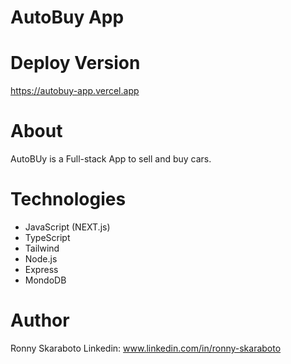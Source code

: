 # AutoBuy App

# Deploy Version

https://autobuy-app.vercel.app

# About

AutoBUy is a Full-stack App to sell and buy cars.

# Technologies

- JavaScript (NEXT.js)
- TypeScript
- Tailwind
- Node.js
- Express
- MondoDB

# Author

Ronny Skaraboto Linkedin: www.linkedin.com/in/ronny-skaraboto
